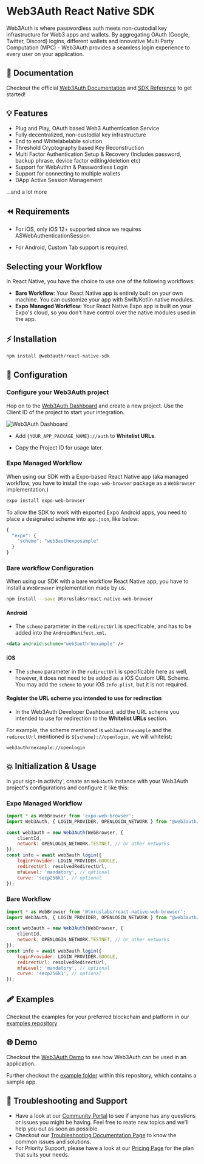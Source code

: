 # Web3Auth React Native SDK

Web3Auth is where passwordless auth meets non-custodial key infrastructure for Web3 apps and wallets. By aggregating OAuth (Google, Twitter, Discord) logins, different wallets and innovative Multi Party Computation (MPC) - Web3Auth provides a seamless login experience to every user on your application.

## 📖 Documentation

Checkout the official [Web3Auth Documentation](https://web3auth.io/docs) and [SDK Reference](https://web3auth.io/docs/sdk/react-native/) to get started!

## 💡 Features
- Plug and Play, OAuth based Web3 Authentication Service
- Fully decentralized, non-custodial key infrastructure
- End to end Whitelabelable solution
- Threshold Cryptography based Key Reconstruction
- Multi Factor Authentication Setup & Recovery (Includes password, backup phrase, device factor editing/deletion etc)
- Support for WebAuthn & Passwordless Login
- Support for connecting to multiple wallets
- DApp Active Session Management

...and a lot more

## ⏪ Requirements

- For iOS, only iOS 12+ supported since we requires ASWebAuthenticationSession.

- For Android, Custom Tab support is required.

## Selecting your Workflow

In React Native, you have the choice to use one of the following workflows:

- **Bare Workflow**: Your React Native app is entirely built on your own machine. You can customize your app with Swift/Kotlin native modules.
- **Expo Managed Workflow**: Your React Native Expo app is built on your Expo's cloud, so you don't have control over the native modules used in the app.

## ⚡ Installation

```sh
npm install @web3auth/react-native-sdk
```

## 🌟 Configuration

### Configure your Web3Auth project

Hop on to the [Web3Auth Dashboard](https://dashboard.web3auth.io/) and create a new project. Use the Client ID of the project to start your integration.

![Web3Auth Dashboard](https://web3auth.io/docs/assets/images/project_plug_n_play-89c39ec42ad993107bb2485b1ce64b89.png)

- Add `{YOUR_APP_PACKAGE_NAME}://auth` to **Whitelist URLs**.

- Copy the Project ID for usage later.

### Expo Managed Workflow

When using our SDK with a Expo-based React Native app (aka managed workflow, you have to install the `expo-web-browser` package as a `WebBrowser` implementation.)

```sh
expo install expo-web-browser
```

To allow the SDK to work with exported Expo Android apps, you need to place a designated scheme into `app.json`, like below:

```js
{
  "expo": {
    "scheme": "web3authexposample"
  }
}
```

### Bare workflow Configuration

When using our SDK with a bare workflow React Native app, you have to install a `WebBrowser` implementation made by us.

```sh
npm install --save @toruslabs/react-native-web-browser
```

#### Android

- The `scheme` parameter in the `redirectUrl` is specificable, and has to be added into the `AndroidManifest.xml`.

```xml
<data android:scheme="web3authrnexample" />
```

#### iOS

- The `scheme` parameter in the `redirectUrl` is specificable here as well, however, it does not need to be added as a iOS Custom URL Scheme. You may add the `scheme` to your iOS `Info.plist`, but it is not required.

#### Register the URL scheme you intended to use for redirection

- In the Web3Auth Developer Dashboard, add the URL scheme you intended to use for redirection to the **Whitelist URLs** section.

For example, the scheme mentioned is `web3authrnexample` and the `redirectUrl` mentioned is `${scheme}://openlogin`, we will whitelist:

```
web3authrnexample://openlogin
```

## 💥 Initialization & Usage

In your sign-in activity', create an `Web3Auth` instance with your Web3Auth project's configurations and 
configure it like this:

### Expo Managed Workflow

```js
import * as WebBrowser from 'expo-web-browser';
import Web3Auth, { LOGIN_PROVIDER, OPENLOGIN_NETWORK } from "@web3auth/react-native-sdk";

const web3auth = new Web3Auth(WebBrowser, {
    clientId,
    network: OPENLOGIN_NETWORK.TESTNET, // or other networks
});
const info = await web3auth.login({
    loginProvider: LOGIN_PROVIDER.GOOGLE,
    redirectUrl: resolvedRedirectUrl,
    mfaLevel: 'mandatory', // optional
    curve: 'secp256k1', // optional
});
```

### Bare Workflow

```js
import * as WebBrowser from '@toruslabs/react-native-web-browser';
import Web3Auth, { LOGIN_PROVIDER, OPENLOGIN_NETWORK } from "@web3auth/react-native-sdk";

const web3auth = new Web3Auth(WebBrowser, {
    clientId,
    network: OPENLOGIN_NETWORK.TESTNET, // or other networks
});
const info = await web3auth.login({
    loginProvider: LOGIN_PROVIDER.GOOGLE,
    redirectUrl: resolvedRedirectUrl,
    mfaLevel: 'mandatory', // optional
    curve: 'secp256k1', // optional
});
```

## 🩹 Examples

Checkout the examples for your preferred blockchain and platform in our [examples repository](https://github.com/Web3Auth/examples/)

## 🌐 Demo

Checkout the [Web3Auth Demo](https://demo-app.web3auth.io/) to see how Web3Auth can be used in an application.

Further checkout the [example folder](https://github.com/Web3Auth/web3auth-react-native-sdk/tree/master/example) within this repository, which contains a sample app.

## 💬 Troubleshooting and Support

- Have a look at our [Community Portal](https://community.web3auth.io/) to see if anyone has any questions or issues you might be having. Feel free to reate new topics and we'll help you out as soon as possible.
- Checkout our [Troubleshooting Documentation Page](https://web3auth.io/docs/troubleshooting) to know the common issues and solutions.
- For Priority Support, please have a look at our [Pricing Page](https://web3auth.io/pricing.html) for the plan that suits your needs.
